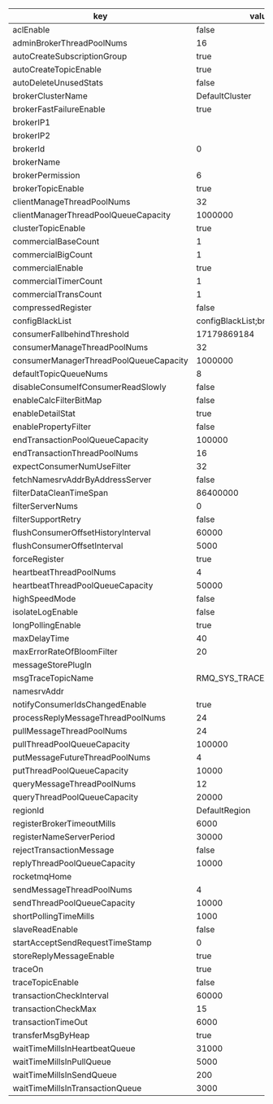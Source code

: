 |key|value|
|---|---|
|aclEnable|false|
|adminBrokerThreadPoolNums|16|
|autoCreateSubscriptionGroup|true|
|autoCreateTopicEnable|true|
|autoDeleteUnusedStats|false|
|brokerClusterName|DefaultCluster|
|brokerFastFailureEnable|true|
|brokerIP1||
|brokerIP2||
|brokerId|0|
|brokerName||
|brokerPermission|6|
|brokerTopicEnable|true|
|clientManageThreadPoolNums|32|
|clientManagerThreadPoolQueueCapacity|1000000|
|clusterTopicEnable|true|
|commercialBaseCount|1|
|commercialBigCount|1|
|commercialEnable|true|
|commercialTimerCount|1|
|commercialTransCount|1|
|compressedRegister|false|
|configBlackList|configBlackList;brokerConfigPath|
|consumerFallbehindThreshold|17179869184|
|consumerManageThreadPoolNums|32|
|consumerManagerThreadPoolQueueCapacity|1000000|
|defaultTopicQueueNums|8|
|disableConsumeIfConsumerReadSlowly|false|
|enableCalcFilterBitMap|false|
|enableDetailStat|true|
|enablePropertyFilter|false|
|endTransactionPoolQueueCapacity|100000|
|endTransactionThreadPoolNums|16|
|expectConsumerNumUseFilter|32|
|fetchNamesrvAddrByAddressServer|false|
|filterDataCleanTimeSpan|86400000|
|filterServerNums|0|
|filterSupportRetry|false|
|flushConsumerOffsetHistoryInterval|60000|
|flushConsumerOffsetInterval|5000|
|forceRegister|true|
|heartbeatThreadPoolNums|4|
|heartbeatThreadPoolQueueCapacity|50000|
|highSpeedMode|false|
|isolateLogEnable|false|
|longPollingEnable|true|
|maxDelayTime|40|
|maxErrorRateOfBloomFilter|20|
|messageStorePlugIn||
|msgTraceTopicName|RMQ_SYS_TRACE_TOPIC|
|namesrvAddr||
|notifyConsumerIdsChangedEnable|true|
|processReplyMessageThreadPoolNums|24|
|pullMessageThreadPoolNums|24|
|pullThreadPoolQueueCapacity|100000|
|putMessageFutureThreadPoolNums|4|
|putThreadPoolQueueCapacity|10000|
|queryMessageThreadPoolNums|12|
|queryThreadPoolQueueCapacity|20000|
|regionId|DefaultRegion|
|registerBrokerTimeoutMills|6000|
|registerNameServerPeriod|30000|
|rejectTransactionMessage|false|
|replyThreadPoolQueueCapacity|10000|
|rocketmqHome||
|sendMessageThreadPoolNums|4|
|sendThreadPoolQueueCapacity|10000|
|shortPollingTimeMills|1000|
|slaveReadEnable|false|
|startAcceptSendRequestTimeStamp|0|
|storeReplyMessageEnable|true|
|traceOn|true|
|traceTopicEnable|false|
|transactionCheckInterval|60000|
|transactionCheckMax|15|
|transactionTimeOut|6000|
|transferMsgByHeap|true|
|waitTimeMillsInHeartbeatQueue|31000|
|waitTimeMillsInPullQueue|5000|
|waitTimeMillsInSendQueue|200|
|waitTimeMillsInTransactionQueue|3000|
